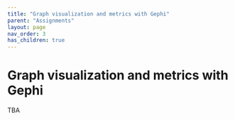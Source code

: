 ```yaml
---
title: "Graph visualization and metrics with Gephi"
parent: "Assignments"
layout: page
nav_order: 3
has_children: true
---
```



# Graph visualization and metrics with Gephi

TBA